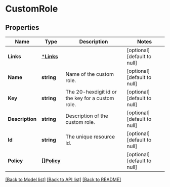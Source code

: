 # CustomRole

## Properties
Name | Type | Description | Notes
------------ | ------------- | ------------- | -------------
**Links** | [***Links**](Links.md) |  | [optional] [default to null]
**Name** | **string** | Name of the custom role. | [optional] [default to null]
**Key** | **string** | The 20-hexdigit id or the key for a custom role. | [optional] [default to null]
**Description** | **string** | Description of the custom role. | [optional] [default to null]
**Id** | **string** | The unique resource id. | [optional] [default to null]
**Policy** | [**[]Policy**](Policy.md) |  | [optional] [default to null]

[[Back to Model list]](../README.md#documentation-for-models) [[Back to API list]](../README.md#documentation-for-api-endpoints) [[Back to README]](../README.md)


